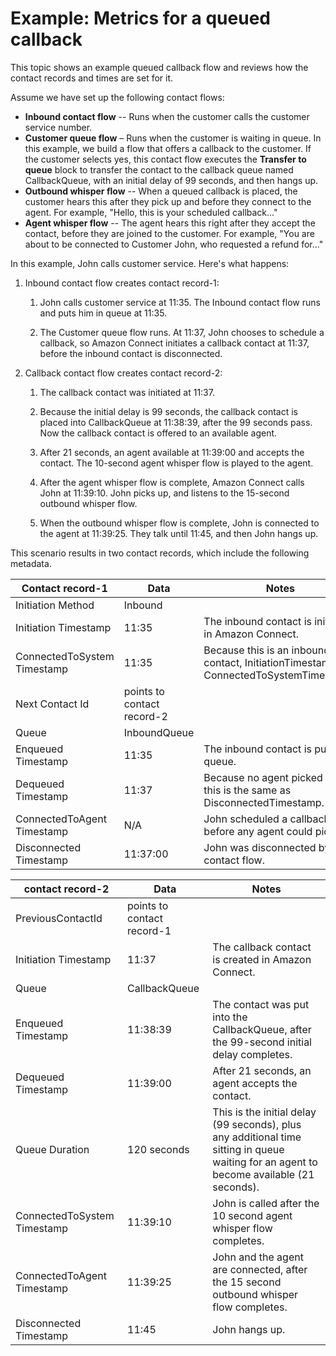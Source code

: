 # Example: Metrics for a queued callback<a name="queued-callback-example"></a>

This topic shows an example queued callback flow and reviews how the contact records and times are set for it\. 

Assume we have set up the following contact flows:
+ **Inbound contact flow** \-\- Runs when the customer calls the customer service number\.
+ **Customer queue flow** – Runs when the customer is waiting in queue\. In this example, we build a flow that offers a callback to the customer\. If the customer selects yes, this contact flow executes the **Transfer to queue** block to transfer the contact to the callback queue named CallbackQueue, with an initial delay of 99 seconds, and then hangs up\.
+ **Outbound whisper flow** \-\- When a queued callback is placed, the customer hears this after they pick up and before they connect to the agent\. For example, "Hello, this is your scheduled callback\.\.\."
+ **Agent whisper flow** \-\- The agent hears this right after they accept the contact, before they are joined to the customer\. For example, "You are about to be connected to Customer John, who requested a refund for\.\.\."

In this example, John calls customer service\. Here's what happens:

1. Inbound contact flow creates contact record\-1:

   1. John calls customer service at 11:35\. The Inbound contact flow runs and puts him in queue at 11:35\. 

   1. The Customer queue flow runs\. At 11:37, John chooses to schedule a callback, so Amazon Connect initiates a callback contact at 11:37, before the inbound contact is disconnected\. 

1. Callback contact flow creates contact record\-2:

   1. The callback contact was initiated at 11:37\.

   1. Because the initial delay is 99 seconds, the callback contact is placed into CallbackQueue at 11:38:39, after the 99 seconds pass\. Now the callback contact is offered to an available agent\. 

   1. After 21 seconds, an agent available at 11:39:00 and accepts the contact\. The 10\-second agent whisper flow is played to the agent\. 

   1. After the agent whisper flow is complete, Amazon Connect calls John at 11:39:10\. John picks up, and listens to the 15\-second outbound whisper flow\. 

   1. When the outbound whisper flow is complete, John is connected to the agent at 11:39:25\. They talk until 11:45, and then John hangs up\. 

This scenario results in two contact records, which include the following metadata\.


| Contact record\-1 | Data | Notes | 
| --- | --- | --- | 
|  Initiation Method  | Inbound  |   | 
|  Initiation Timestamp  | 11:35  | The inbound contact is initiated in Amazon Connect\.  | 
|  ConnectedToSystem Timestamp  | 11:35  | Because this is an inbound contact, InitiationTimestamp = ConnectedToSystemTimestamp\.  | 
|  Next Contact Id   | points to contact record\-2  |   | 
|  Queue  | InboundQueue  |   | 
|  Enqueued Timestamp  | 11:35  | The inbound contact is put in queue\.  | 
|  Dequeued Timestamp  | 11:37  | Because no agent picked up, this is the same as DisconnectedTimestamp\.  | 
|  ConnectedToAgent Timestamp  | N/A  | John scheduled a callback before any agent could pick up\.  | 
|  Disconnected Timestamp  | 11:37:00  | John was disconnected by contact flow\.  | 


| contact record\-2 | Data | Notes | 
| --- | --- | --- | 
|  PreviousContactId  | points to contact record\-1  |   | 
|  Initiation Timestamp  | 11:37  | The callback contact is created in Amazon Connect\.  | 
|  Queue  | CallbackQueue  |   | 
|  Enqueued Timestamp  | 11:38:39  | The contact was put into the CallbackQueue, after the 99\-second initial delay completes\.  | 
|  Dequeued Timestamp  | 11:39:00  | After 21 seconds, an agent accepts the contact\.  | 
|  Queue Duration  | 120 seconds  | This is the initial delay \(99 seconds\), plus any additional time sitting in queue waiting for an agent to become available \(21 seconds\)\.  | 
|  ConnectedToSystem Timestamp  | 11:39:10  | John is called after the 10 second agent whisper flow completes\.  | 
|  ConnectedToAgent Timestamp  | 11:39:25  | John and the agent are connected, after the 15 second outbound whisper flow completes\.  | 
|  Disconnected Timestamp  | 11:45  | John hangs up\.  | 
